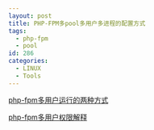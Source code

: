 ```yaml
---
layout: post
title: PHP-FPM多pool多用户多进程的配置方式
tags:
  - php-fpm
  - pool
id: 286
categories:
  - LINUX
  - Tools
---
```


[php-fpm多用户运行的两种方式](http://www.renyiwei.com/archives/1253.html)

[php-fpm多用户权限解释](http://www.cnblogs.com/zrp2013/p/4183546.html)